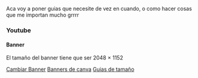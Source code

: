 Aca voy a poner guias que necesite de vez en cuando, o como hacer cosas que me importan mucho grrrr

### Youtube 
#### Banner 

El tamaño del banner tiene que ser 2048 × 1152

[Cambiar Banner](https://studio.youtube.com/channel/UC6u4HsXy_mKJ0tRIuPyfWmA/editing/images)
[Banners de canva](https://www.canva.com/templates/?query=banner)
[Guias de tamaño](https://www.picmaker.com/tutorials/how-to-design-a-youtube-banner-that-fits-all-devices/)

#### 